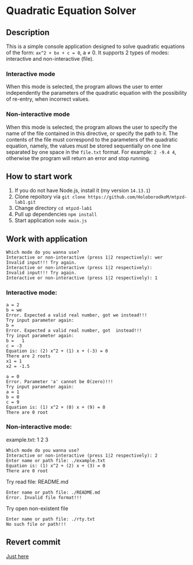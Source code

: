 # Quadratic Equation Solver

## Description 

This is a simple console application designed to solve quadratic equations of the form: ```ax^2 + bx + c = 0```, a ≠ 0. It supports 2 types of modes: interactive and non-interactive (file).

### Interactive mode
When this mode is selected, the program allows the user to enter independently the parameters of the quadratic equation with the possibility of re-entry, when incorrect values.

### Non-interactive mode
When this mode is selected, the program allows the user to specify the name of the file contained in this directive, or specify the path to it. The contents of the file must correspond to the parameters of the quadratic equation, namely, the values must be stored sequentially on one line separated by one space in the ```file.txt``` format. For example: ```2 -9.4 4```, otherwise the program will return an error and stop running.

## How to start work

1. If you do not have Node.js, install it (my version ```14.13.1```)
2. Clone repoitory via ```git clone https://github.com/HoloborodkoM/mtpzd-lab1.git``` 
3. Change directory ```cd mtpzd-lab1```
4. Pull up dependencies ```npm install```
5. Start application ```node main.js```

## Work with application

```
Which mode do you wanna use?
Interactive or non-interactive (press 1|2 respectively): wer
Invalid input!!! Try again.
Interactive or non-interactive (press 1|2 respectively):
Invalid input!!! Try again.
Interactive or non-interactive (press 1|2 respectively): 1
```
### Interactive mode:

```
a = 2
b = we
Error. Expected a valid real number, got we instead!!!
Try input parameter again:
b =
Error. Expected a valid real number, got  instead!!!
Try input parameter again:
b =   1
c = -3
Equation is: (2) x^2 + (1) x + (-3) = 0
There are 2 roots
x1 = 1
x2 = -1.5
```

```
a = 0
Error. Parameter 'a' cannot be 0(zero)!!!
Try input parameter again:
a = 1
b = 0
c = 9
Equation is: (1) x^2 + (0) x + (9) = 0
There are 0 root
```

### Non-interactive mode:

example.txt: 1 2 3

```
Which mode do you wanna use?
Interactive or non-interactive (press 1|2 respectively): 2
Enter name or path file: ./example.txt
Equation is: (1) x^2 + (2) x + (3) = 0
There are 0 root
```

Try read file: README.md

```
Enter name or path file: ./README.md
Error. Invalid file format!!!
```

Try open non-existent file

```
Enter name or path file: ./rty.txt
No such file or path!!!
```

## Revert commit

[Just here](https://github.com/HoloborodkoM/mtpzd-lab1/commit/df0e174469da8d6e317c5cd85b9512fdf83fa413)
